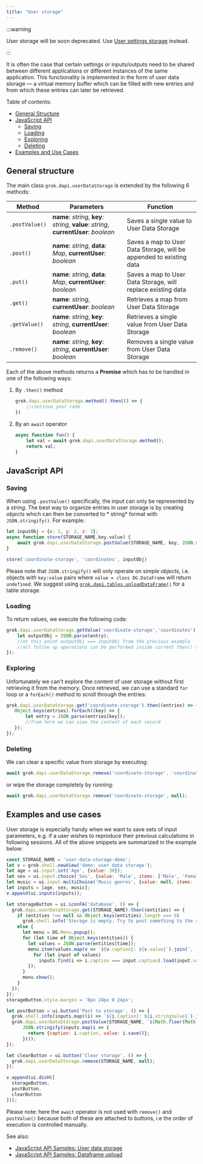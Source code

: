 ```yaml
---
title: "User storage"
---
```


:::warning

User storage will be soon deprecated. Use [User settings storage](./user_settings_storage.md) instead.

:::

It is often the case that certain settings or inputs/outputs need to be shared between different applications or
different instances of the same application. This functionality is implemented in the form of user data storage — a
virtual memory buffer which can be filled with new entries and from which these entries can later be retrieved.

Table of contents:

* [General Structure](#general-structure)
* [JavaScript API](#javascript-api)
  * [Saving](#saving)
  * [Loading](#loading)
  * [Exploring](#exploring)
  * [Deleting](#deleting)
* [Examples and Use Cases](#examples-and-use-cases)

## General structure

The main class `grok.dapi.userDataStorage` is extended by the following 6 methods:

| Method         | Parameters                                                                                                             | Function                                                            |
|----------------|------------------------------------------------------------------------------------------------------------------------|---------------------------------------------------------------------|
| `.postValue()` | <b>name</b>: <i>string</i>, <b>key</b>: <i>string</i>, <b>value</b>: <i>string</i>, <b>currentUser</b>: <i>boolean</i> | Saves a single value to User Data Storage                           |
| `.post()`      | <b>name</b>: <i>string</i>, <b>data</b>: <i>Map</i>, <b>currentUser</b>: <i>boolean</i>                                | Saves a map to User Data Storage, will be appended to existing data |
| `.put()`       | <b>name</b>: <i>string</i>, <b>data</b>: <i>Map</i>, <b>currentUser</b>: <i>boolean</i>                                | Saves a map to User Data Storage, will replace existing data        |
| `.get()`       | <b>name</b>: <i>string</i>, <b>currentUser</b>: <i>boolean</i>                                                         | Retrieves a map from User Data Storage                              |
| `.getValue()`  | <b>name</b>: <i>string</i>, <b>key</b>: <i>string</i>, <b>currentUser</b>: <i>boolean</i>                              | Retrieves a single value from User Data Storage                     |
| `.remove()`    | <b>name</b>: <i>string</i>, <b>key</b>: <i>string</i>, <b>currentUser</b>: <i>boolean</i>                              | Removes a single value from User Data Storage                       |

Each of the above methods returns a **Promise** which has to be handled in one of the following ways:

1. By `.then()` method

    ```js
    grok.dapi.userDataStorage.method().then(() => {
        //continue your code
    })
    ```

2. By an `await` operator

    ```js
    async function fun() {
        let val = await grok.dapi.userDataStorage.method();
        return val;
    }
    ```

## JavaScript API

### Saving

When using `.postValue()` specifically, the input can only be represented by a *string*. The best way to organize
entries in user storage is by creating *objects* which can then be converted to *
string* format with `JSON.stringify()`. For example:

```js
let inputObj = {x: 1, y: 2, z: 3};
async function store(STORAGE_NAME,key,value) {
    await grok.dapi.userDataStorage.postValue(STORAGE_NAME, key, JSON.stringify(value));
}

store('coordinate-storage', 'coordinates', inputObj)
```

Please note that `JSON.stringify()` will only operate on simple *objects*, i.e. objects with `key:value` pairs where
`value = class DG.DataFrame` will return `undefined`. We suggest
using [`grok.dapi.tables.uploadDataFrame()`](https://dev.datagrok.ai/js/samples/data-access/save-and-load-df)
for a table storage.

### Loading

To return values, we execute the following code:

```js
grok.dapi.userDataStorage.getValue('coordinate-storage','coordinates').then((entry) => {
    let outputObj = JSON.parse(entry);
    //at this point outputObj === inputObj from the previous example
    //all follow up operations can be performed inside current then() statement
});
```

### Exploring

Unfortunately we can't explore the content of user storage without first retrieving it from the memory. Once retrieved,
we can use a standard `for` loop or a `forEach()` method to scroll through the entries:

 ```js
grok.dapi.userDataStorage.get('coordinate-storage').then((entries) => {
    Object.keys(entries).forEach((key) => {
        let entry = JSON.parse(entries[key]);
        //from here we can view the content of each record
    });
});
```

### Deleting

We can clear a specific value from storage by executing:

```js
await grok.dapi.userDataStorage.remove('coordinate-storage', 'coordinates');
```

or wipe the storage completely by running:

```js
await grok.dapi.userDataStorage.remove('coordinate-storage', null);
```

## Examples and use cases

User storage is especially handy when we want to save sets of input parameters, e.g. if a user wishes to reproduce their
previous calculations in following sessions. All of the above snippets are summarized in the example below:

```js
const STORAGE_NAME = 'user-data-storage-demo';
let v = grok.shell.newView('demo: user data storage');
let age = ui.input.int('Age', {value: 30});
let sex = ui.input.choice('Sex', {value: 'Male', items: ['Male', 'Female']});
let music = ui.input.multiChoice('Music genres', {value: null, items: ['Classic', 'Rock', 'Pop', 'Jazz']});
let inputs = [age, sex, music];
v.append(ui.inputs(inputs));

let storageButton = ui.iconFA('database', () => {
  grok.dapi.userDataStorage.get(STORAGE_NAME).then((entities) => {
    if (entities !== null && Object.keys(entities).length === 0)
      grok.shell.info('Storage is empty. Try to post something to the storage');
    else {
      let menu = DG.Menu.popup();
      for (let time of Object.keys(entities)) {
        let values = JSON.parse(entities[time]);
        menu.item(values.map(v => `${v.caption}: ${v.value}`).join(', '), () => {
          for (let input of values)
            inputs.find(i => i.caption === input.caption).load(input.value);
        });
      }
      menu.show();
    }
  });
});
storageButton.style.margin = '8px 24px 0 24px';

let postButton = ui.button('Post to storage', () => {
  grok.shell.info(inputs.map((i) => `${i.caption}: ${i.stringValue}`).join('<br>'));
  grok.dapi.userDataStorage.postValue(STORAGE_NAME, `${Math.floor(Math.random() * Math.floor(1000))}`,
      JSON.stringify(inputs.map(i => {
        return {caption: i.caption, value: i.save()};
      })));
});

let clearButton = ui.button('Clear storage', () => {
  grok.dapi.userDataStorage.remove(STORAGE_NAME, null);
});

v.append(ui.divH([
  storageButton,
  postButton,
  clearButton
]));
```

Please note: here the `await` operator is not used with `remove()` and `postValue()` because both of these are attached
to buttons, i.e the order of execution is controlled manually.

See also:

* [JavaScript API Samples: User data storage](https://public.datagrok.ai/js/samples/misc/user-data-storage)
* [JavaScript API Samples: Dataframe upload](https://dev.datagrok.ai/js/samples/data-access/save-and-load-df)
